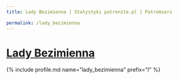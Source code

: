 ```yaml
---
title: Lady Bezimienna | Statystyki patronite.pl | Patromierz

permalink: /lady_bezimienna
---
```


# [Lady Bezimienna](https://patronite.pl/lady_bezimienna)

{% include profile.md name="lady_bezimienna" prefix="l" %}
